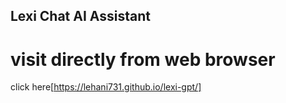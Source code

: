 ## Lexi Chat AI Assistant
# visit directly from web browser
click here[https://lehani731.github.io/lexi-gpt/]
